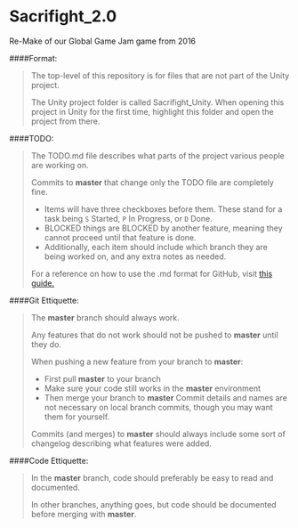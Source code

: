 # Sacrifight_2.0
Re-Make of our Global Game Jam game from 2016


####Format:
>The top-level of this repository is for files that are not part of the Unity project.
>
>The Unity project folder is called Sacrifight_Unity. When opening this project in Unity for the first time, highlight this folder and open the project from there.

####TODO:
>The TODO.md file describes what parts of the project various people are working on.
>
>Commits to **master** that change only the TODO file are completely fine.
>- Items will have three checkboxes before them. These stand for a task being `S` Started, `P` In Progress, or `D` Done.
>- BLOCKED things are BLOCKED by another feature, meaning they cannot proceed until that feature is done.
>- Additionally, each item should include which branch they are being worked on, and any extra notes as needed.
>
>For a reference on how to use the .md format for GitHub, visit [this guide.](https://help.github.com/categories/writing-on-github/)


####Git Ettiquette: 
>The **master** branch should always work. 
>
>Any features that do not work should not be pushed to **master** until they do.
> 
>When pushing a new feature from your branch to **master**:
>- First pull **master** to your branch
>- Make sure your code still works in the **master** environment
>- Then merge your branch to **master**
>Commit details and names are not necessary on local branch commits, though you may want them for yourself.
>
>Commits (and merges) to **master** should always include some sort of changelog describing what features were added.
  
  
####Code Ettiquette: 
>In the **master** branch, code should preferably be easy to read and documented. 
>
>In other branches, anything goes, but code should be documented before merging with **master**.
